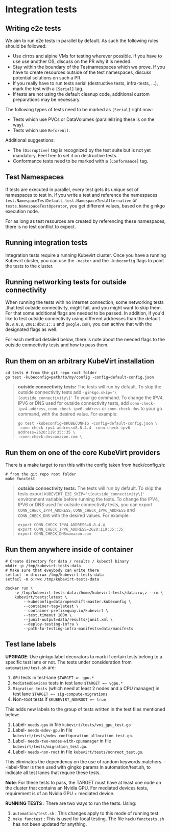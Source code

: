 # Integration tests

## Writing e2e tests

We aim to run e2e tests in parallel by default. As such the following rules should be followed:
 * Use cirros and alpine VMs for testing wherever possible. If you have to use
   use another OS, discuss on the PR why it is needed.
 * Stay within the boundary of the Testnamespaces which we prove. If you have
   to create resources outside of the test namespaces, discuss potential
   solutions on such a PR.
 * If you really have to run tests serial (destructive tests, infra-tests,
  ...), mark the test with a `[Serial]` tag.
 * If tests are not using the default cleanup code, additional custom
   preparations may be necessary.

The following types of tests need to be marked as `[Serial]` right now:

 * Tests which use PVCs or DataVolumes (parallelizing these is on the way).
 * Tests which use `BeforeAll`.

Additional suggestions:

 * The `[Disruptive]` tag is recognized by the test suite but is not yet
   mandatory. Feel free to set it on destructive tests.
 * Conformance tests need to be marked with a `[Conformance]` tag.

## Test Namespaces

If tests are executed in parallel, every test gets its unique set of namespaces
to test in. If you write a test and reference the namespaces
`test.NamespaceTestDefault`, `test.NamespaceTestAlternative` or
`tests.NamespaceTestOperator`, you get different values, based on the ginkgo
execution node.

For as long as test resources are created by referencing these namespaces,
there is no test conflict to expect.

## Running integration tests

Integration tests require a running Kubevirt cluster.  Once you have a running
Kubevirt cluster, you can use the `-master` and the `-kubeconfig` flags to
point the tests to the cluster.

## Running networking tests for outside connectivity

When running the tests with no internet connection,
some networking tests ,that test outside connectivity, might fail,
and you might want to skip them.
For that some additional flags are needed to be passed.
In addition, if you'd like to test outside connectivity
using different addresses than the default
(`8.8.8.8`, `2001:db8:1::1` and `google.com`), you can achive that with the 
designated flags as well.

For each method detailed below, there is note about the needed flags
to the outside connectivity tests and how to pass them.

## Run them on an arbitrary KubeVirt installation

```
cd tests # from the git repo root folder
go test -kubeconfig=path/to/my/config -config=default-config.json
```

>**outside connectivity tests:** The tests will run by default.
>To skip the outside connectivity tests add
>`-ginkgo.skip='\[outside_connectivity\]'` To your go command.
>To change the IPV4, IPV6 or DNS used for outside connectivity tests,
>add `conn-check-ipv4-address`,
>`conn-check-ipv6-address` or `conn-check-dns` to your go command,
>with the desired value.
>For example:
>```
>go test -kubeconfig=$KUBECONFIG -config=default-config.json \
>-conn-check-ipv4-address=8.8.4.4 -conn-check-ipv6-address=2620:119:35::35 \
>-conn-check-dns=amazon.com \
>```


## Run them on one of the core KubeVirt providers

There is a make target to run this with the config
taken from hack/config.sh:

```
# from the git repo root folder
make functest
```

>**outside connectivity tests:** The tests will run by default. To skip
>the tests export `KUBEVIRT_E2E_SKIP='\[outside_connectivity\]'` 
>environment variable before running the tests.
>To change the IPV4, IPV6 or DNS used for outside connectivity tests,
>you can export `CONN_CHECK_IPV4_ADDRESS`, `CONN_CHECK_IPV6_ADDRESS` and  
> `CONN_CHECK_DNS` with the desired values. For example:
>```
>export CONN_CHECK_IPV4_ADDRESS=8.8.4.4
>export CONN_CHECK_IPV6_ADDRESS=2620:119:35::35
>export CONN_CHECK_DNS=amazon.com
>```

## Run them anywhere inside of container

```
# Create directory for data / results / kubectl binary
mkdir -p /tmp/kubevirt-tests-data
# Make sure that eveybody can write there
setfacl -m d:o:rwx /tmp/kubevirt-tests-data
setfacl -m o:rwx /tmp/kubevirt-tests-data

docker run \
    -v /tmp/kubevirt-tests-data:/home/kubevirt-tests/data:rw,z --rm \
    kubevirt/tests:latest \
        --kubeconfig=data/openshift-master.kubeconfig \
        --container-tag=latest \
        --container-prefix=quay.io/kubevirt \
        --test.timeout 180m \
        --junit-output=data/results/junit.xml \
        --deploy-testing-infra \
        --path-to-testing-infra-manifests=data/manifests
```

## Test lane labels

**UPGRADE**: Use ginkgo label decorators to mark if certain tests belong to a specific test lane or not. The tests under consideration from `automation/test.sh` are:

1. `GPU` tests in test-lane `$TARGET =~ gpu.*`
2. `MediatedDevices` tests in test lane `$TARGET =~ vgpu.*`
3. `Migration tests` (which need at least 2 nodes and a CPU manager) in test lane `$TARGET =~ sig-compute-migrations`
4. Non-root tests if `$KUBEVIRT_NONROOT =~ true`

This adds new labels to the group of tests written in the test files mentioned below:

1. Label- `needs-gpu` in file `kubevirt/tests/vmi_gpu_test.go`
2. Label- `needs-mdev-gpu` in file `kubevirt/tests/mdev_configuration_allocation_test.go`. 
3. Label- `needs-two-nodes-with-cpumanager` in file `kubevirt/tests/migration_test.go`.
4. Label- `needs-non-root` in file `kubevirt/tests/nonroot_test.go`.

This eliminates the dependency on the use of random keywords matchers.
--label-filter is then used with gingko params in automation/test.sh, to indicate all test lanes that require these tests.

**Note**: For these tests to pass, the TARGET must have at least one node on the cluster that contains an Nvidia GPU. For mediated devices tests, requirement is of an Nvidia GPU + mediated device.

**RUNNING TESTS** : There are two ways to run the tests. Using:
1. `automation/test.sh` : This changes apply to this mode of running test.
2. `make functest` : This is used for local testing. The file `hack/functests.sh` has not been updated for anything.